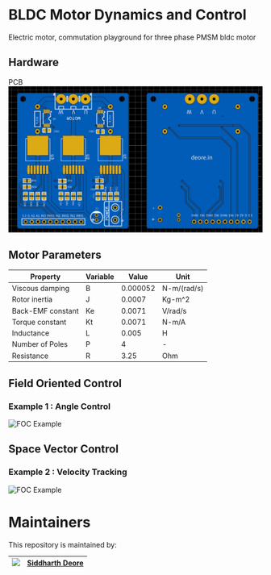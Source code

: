 # BLDC Motor Dynamics and Control
Electric motor, commutation playground for three phase PMSM bldc motor

## Hardware
PCB
![Schematic](Hardware/PCBVer1.0.png)

## Motor Parameters

 Property | Variable | Value | Unit |
--- | --- | --- | ---
Viscous damping | B | 0.000052 | N-m/(rad/s) 
Rotor inertia | J | 0.0007 | Kg-m^2
Back-EMF constant | Ke | 0.0071 | V/rad/s
Torque constant | Kt | 0.0071 | N-m/A
Inductance | L | 0.005 | H
Number of Poles | P | 4 | -
Resistance | R | 3.25 | Ohm

## Field Oriented Control

### Example 1 : Angle Control

![FOC Example](https://github.com/siddharthdeore/BLDCMotor/blob/main/simulations/ex_1_foc.png)

## Space Vector Control

### Example 2 : Velocity Tracking

![FOC Example](https://github.com/siddharthdeore/BLDCMotor/blob/main/simulations/ex_2_sv.png)


# Maintainers
This repository is maintained by:

| <img src="https://avatars.githubusercontent.com/u/12745747" width="32">  | [Siddharth Deore](https://github.com/siddharthdeore) |
|--|--|


